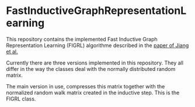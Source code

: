 # FastInductiveGraphRepresentationLearning

This repository contains the implemented Fast Inductive Graph Representation Learning (FIGRL) algorithme described in the [paper of Jiang et al.][paper]

Currently there are three versions implemented in this repository. They all differ in the way the classes deal with the normally distributed random matrix.

The main version in use, compresses this matrix together with the normalized random walk matrix created in the inductive step. This is the FIGRL class.

[paper]: <https://arxiv.org/pdf/1809.08079>